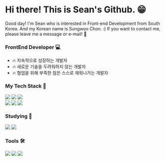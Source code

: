 # Hi there! This is Sean's Github.  😁
Good day! I'm Sean who is interested in Front-end Development from South Korea. And my Korean name is Sungwoo Chon. :)
If you want to contact me, please leave me a message or e-mail! 📧

### FrontEnd Developer 💻

- 🔥 지속적으로 성장하는 개발자
- 🔥 새로운 기술을 두려워하지 않는 개발자
- 🔥 협업을 위해 부족한 점은 스스로 채워나가는 개발자

### My Tech Stack 🧩
<div>
  <img src="https://img.shields.io/badge/HTML-E34F26.svg?style=for-the-badge&logo=html5&logoColor=FFFFFF" />
  <img src="https://img.shields.io/badge/CSS-1572B6.svg?style=for-the-badge&logo=css3&logoColor=FFFFFF" />
  <img src="https://img.shields.io/badge/Javascript-F7DF1E.svg?style=for-the-badge&logo=javascript&logoColor=20232A" />
</div>
<div>
  <img src="https://img.shields.io/badge/React-20232a.svg?style=for-the-badge&logo=react&logoColor=61DAFB" />
  <img src="https://img.shields.io/badge/Styled%20Components-DB7093.svg?style=for-the-badge&logo=styled-components&logoColor=FFFFFF" />
  <img src="https://img.shields.io/badge/Vite-646CFF.svg?style=for-the-badge&logo=vite&logoColor=FFFFFF" /> 
</div>

### Studying 🔎
<div>
  <img src="https://img.shields.io/badge/React%20Query-FF4154?style=for-the-badge&logo=reactquery&logoColor=FFFFFF" />
  <img src="https://img.shields.io/badge/Redux-764ABC?style=for-the-badge&logo=redux&logoColor=FFFFFF" />
</div>

### Tools 🛠️
<div>
  <img src="https://img.shields.io/badge/Figma-F24E1E.svg?style=for-the-badge&logo=figma&logoColor=FFFFFF" />
  <img src="https://img.shields.io/badge/Git-F05033?style=for-the-badge&logo=git&logoColor=FFFFFF" />
  <img src="https://img.shields.io/badge/Github-181717?style=for-the-badge&logo=github&logoColor=FFFFFF" />
<div/>

  

  
